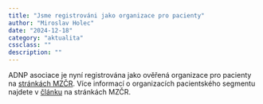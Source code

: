 ```yaml
---
title: "Jsme registrováni jako organizace pro pacienty"
author: "Miroslav Holec"
date: "2024-12-18"
category: "aktualita"
cssclass: ""
description: ""
---
```


ADNP asociace je nyní registrována jako ověřená organizace pro pacienty na <a href="https://pacientskeorganizace.mzcr.cz/index.php?pg=hledam-organizaci--databaze">stránkách MZČR</a>. Více informací o organizacích pacientského segmentu najdete v <a href="https://pacientskeorganizace.mzcr.cz/index.php?pg=home&aid=200">článku</a> na stránkách MZČR.
